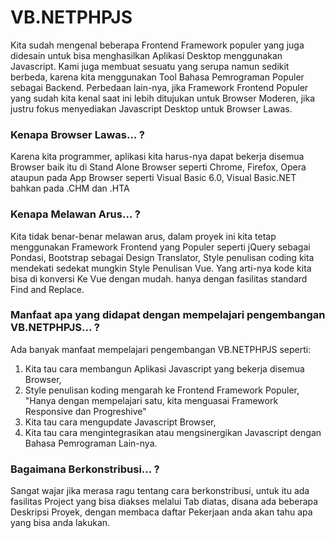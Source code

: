 # VB.NETPHPJS

Kita sudah mengenal beberapa Frontend Framework populer yang juga didesain untuk bisa menghasilkan Aplikasi Desktop menggunakan Javascript. 
Kami juga membuat sesuatu yang serupa namun sedikit berbeda, karena kita menggunakan Tool Bahasa Pemrograman Populer sebagai Backend.
Perbedaan lain-nya, jika Framework Frontend Populer yang sudah kita kenal saat ini lebih ditujukan untuk Browser Moderen, jika justru fokus menyediakan Javascript Desktop untuk Browser Lawas.

### Kenapa Browser Lawas... ?
Karena kita programmer, aplikasi kita harus-nya dapat bekerja disemua Browser baik itu di Stand Alone Browser seperti Chrome, Firefox, Opera ataupun pada App Browser 
seperti Visual Basic 6.0, Visual Basic.NET bahkan pada .CHM dan .HTA

### Kenapa Melawan Arus... ?
Kita tidak benar-benar melawan arus, dalam proyek ini kita tetap menggunakan Framework Frontend yang Populer seperti jQuery sebagai Pondasi, Bootstrap sebagai Design Translator,
Style penulisan coding kita mendekati sedekat mungkin Style Penulisan Vue. Yang arti-nya kode kita bisa di konversi Ke Vue dengan mudah. hanya dengan fasilitas standard Find and Replace.

### Manfaat apa yang didapat dengan mempelajari pengembangan VB.NETPHPJS... ?
Ada banyak manfaat mempelajari pengembangan VB.NETPHPJS seperti: 
1. Kita tau cara membangun Aplikasi Javascript yang bekerja disemua Browser, 
2. Style penulisan koding mengarah ke Frontend Framework Populer, "Hanya dengan mempelajari satu, kita menguasai Framework Responsive dan Progreshive" 
3. Kita tau cara mengupdate Javascript Browser,
4. Kita tau cara mengintegrasikan atau mengsinergikan Javascript dengan Bahasa Pemrograman Lain-nya.

### Bagaimana Berkonstribusi... ?
Sangat wajar jika merasa ragu tentang cara berkonstribusi, untuk itu ada fasilitas Project yang bisa diakses melalui Tab diatas, disana ada beberapa Deskripsi Proyek,
dengan membaca daftar Pekerjaan anda akan tahu apa yang bisa anda lakukan.
